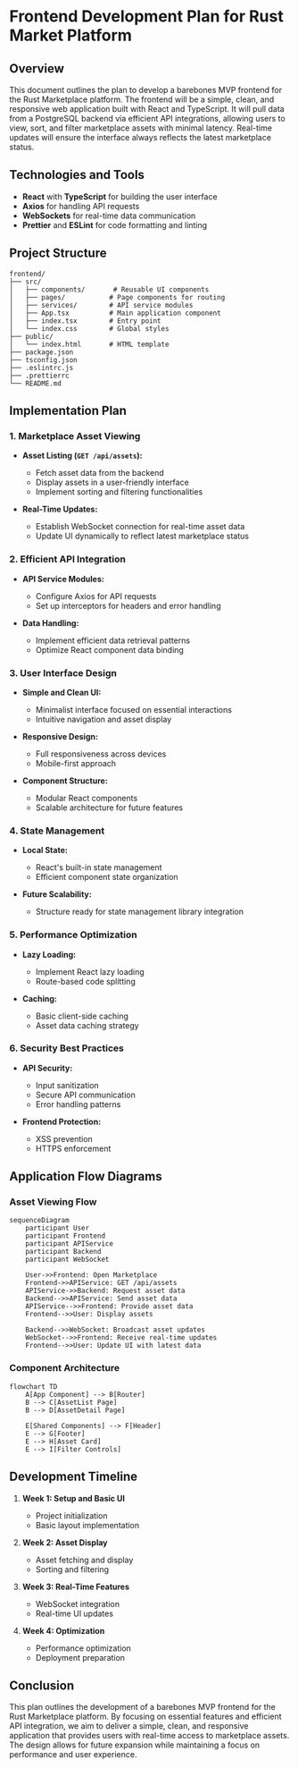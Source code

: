 # Frontend Development Plan for Rust Market Platform

## Overview

This document outlines the plan to develop a barebones MVP frontend for the Rust Marketplace platform. The frontend will be a simple, clean, and responsive web application built with React and TypeScript. It will pull data from a PostgreSQL backend via efficient API integrations, allowing users to view, sort, and filter marketplace assets with minimal latency. Real-time updates will ensure the interface always reflects the latest marketplace status.

## Technologies and Tools

- **React** with **TypeScript** for building the user interface
- **Axios** for handling API requests
- **WebSockets** for real-time data communication
- **Prettier** and **ESLint** for code formatting and linting

## Project Structure

```
frontend/
├── src/
│   ├── components/       # Reusable UI components
│   ├── pages/           # Page components for routing
│   ├── services/        # API service modules
│   ├── App.tsx          # Main application component
│   ├── index.tsx        # Entry point
│   └── index.css        # Global styles
├── public/
│   └── index.html       # HTML template
├── package.json
├── tsconfig.json
├── .eslintrc.js
├── .prettierrc
└── README.md
```

## Implementation Plan

### 1. Marketplace Asset Viewing

- **Asset Listing (`GET /api/assets`):**
  - Fetch asset data from the backend
  - Display assets in a user-friendly interface
  - Implement sorting and filtering functionalities

- **Real-Time Updates:**
  - Establish WebSocket connection for real-time asset data
  - Update UI dynamically to reflect latest marketplace status

### 2. Efficient API Integration

- **API Service Modules:**
  - Configure Axios for API requests
  - Set up interceptors for headers and error handling

- **Data Handling:**
  - Implement efficient data retrieval patterns
  - Optimize React component data binding

### 3. User Interface Design

- **Simple and Clean UI:**
  - Minimalist interface focused on essential interactions
  - Intuitive navigation and asset display

- **Responsive Design:**
  - Full responsiveness across devices
  - Mobile-first approach

- **Component Structure:**
  - Modular React components
  - Scalable architecture for future features

### 4. State Management

- **Local State:**
  - React's built-in state management
  - Efficient component state organization

- **Future Scalability:**
  - Structure ready for state management library integration

### 5. Performance Optimization

- **Lazy Loading:**
  - Implement React lazy loading
  - Route-based code splitting

- **Caching:**
  - Basic client-side caching
  - Asset data caching strategy

### 6. Security Best Practices

- **API Security:**
  - Input sanitization
  - Secure API communication
  - Error handling patterns

- **Frontend Protection:**
  - XSS prevention
  - HTTPS enforcement

## Application Flow Diagrams

### Asset Viewing Flow
```mermaid
sequenceDiagram
    participant User
    participant Frontend
    participant APIService
    participant Backend
    participant WebSocket

    User->>Frontend: Open Marketplace
    Frontend->>APIService: GET /api/assets
    APIService->>Backend: Request asset data
    Backend-->>APIService: Send asset data
    APIService-->>Frontend: Provide asset data
    Frontend-->>User: Display assets

    Backend-->>WebSocket: Broadcast asset updates
    WebSocket-->>Frontend: Receive real-time updates
    Frontend-->>User: Update UI with latest data
```

### Component Architecture
```mermaid
flowchart TD
    A[App Component] --> B[Router]
    B --> C[AssetList Page]
    B --> D[AssetDetail Page]

    E[Shared Components] --> F[Header]
    E --> G[Footer]
    E --> H[Asset Card]
    E --> I[Filter Controls]
```

## Development Timeline

1. **Week 1: Setup and Basic UI**
   - Project initialization
   - Basic layout implementation

2. **Week 2: Asset Display**
   - Asset fetching and display
   - Sorting and filtering

3. **Week 3: Real-Time Features**
   - WebSocket integration
   - Real-time UI updates

4. **Week 4: Optimization**
   - Performance optimization
   - Deployment preparation

## Conclusion

This plan outlines the development of a barebones MVP frontend for the Rust Marketplace platform. By focusing on essential features and efficient API integration, we aim to deliver a simple, clean, and responsive application that provides users with real-time access to marketplace assets. The design allows for future expansion while maintaining a focus on performance and user experience.
